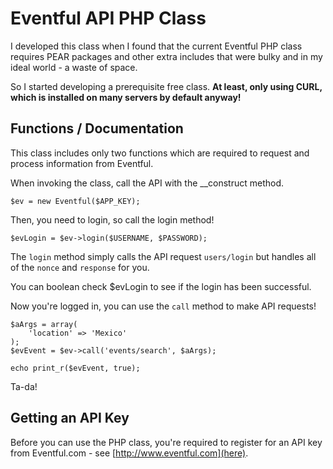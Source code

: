 # Eventful API PHP Class
I developed this class when I found that the current Eventful PHP class requires PEAR packages and other extra includes that were bulky and in my ideal world - a waste of space.

So I started developing a prerequisite free class. __At least, only using CURL, which is installed on many servers by default anyway!__

## Functions / Documentation
This class includes only two functions which are required to request and process information from Eventful.

When invoking the class, call the API with the __construct method.

    $ev = new Eventful($APP_KEY);

Then, you need to login, so call the login method!

    $evLogin = $ev->login($USERNAME, $PASSWORD);

The `login` method simply calls the API request `users/login` but handles all of the `nonce` and `response` for you.

You can boolean check $evLogin to see if the login has been successful.

Now you're logged in, you can use the `call` method to make API requests!

    $aArgs = array(
        'location' => 'Mexico'
    );
    $evEvent = $ev->call('events/search', $aArgs);

    echo print_r($evEvent, true);

Ta-da!

## Getting an API Key
Before you can use the PHP class, you're required to register for an API key from Eventful.com - see [http://www.eventful.com](here).